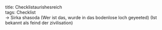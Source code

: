 title: Checklistaurishesreich  
tags: Checklist  
-> Sirka shasoda (Wer ist das, wurde in das bodenlose loch geyeeted) (Ist bekannt als feind der zivilisation)
